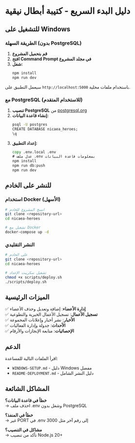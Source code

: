 # دليل البدء السريع - كتيبة أبطال نيقية

## للتشغيل على Windows

### الطريقة السهلة (بدون PostgreSQL)

1. **قم بتحميل المشروع**
2. **افتح Command Prompt في مجلد المشروع**
3. **شغل:**
   ```cmd
   npm install
   npm run dev
   ```

سيعمل التطبيق على `http://localhost:5000` باستخدام ملفات محلية.

### مع PostgreSQL (للاستخدام المتقدم)

1. **تنصيب PostgreSQL** من [postgresql.org](https://www.postgresql.org/download/windows/)
2. **إنشاء قاعدة البيانات:**
   ```cmd
   psql -U postgres
   CREATE DATABASE nicaea_heroes;
   \q
   ```
3. **إعداد التطبيق:**
   ```cmd
   copy .env.local .env
   # عدل ملف .env بمعلومات قاعدة البيانات
   npm install
   npm run db:push
   npm run dev
   ```

## للنشر على الخادم

### استخدام Docker (الأسهل)

```bash
# انسخ المشروع للخادم
git clone <repository-url>
cd nicaea-heroes

# تشغيل مع Docker
docker-compose up -d
```

### النشر التقليدي

```bash
# على الخادم
git clone <repository-url>
cd nicaea-heroes

# تشغيل سكريبت الإعداد
chmod +x scripts/deploy.sh
./scripts/deploy.sh
```

## الميزات الرئيسية

✅ **إدارة الأعضاء**: إضافة وتعديل وحذف الأعضاء  
✅ **تسجيل الأعمال**: تسجيل الأعمال الخيرية والتطوعية  
✅ **الأخبار**: نشر أخبار وإعلانات المجموعة  
✅ **الأحداث**: جدولة وإدارة الفعاليات  
✅ **الإحصائيات**: متابعة الإنجازات والأرقام  

## الدعم

اقرأ الملفات التالية للمساعدة:
- `WINDOWS-SETUP.md` - دليل Windows مفصل
- `README-DEPLOYMENT.md` - دليل النشر الشامل

## المشاكل الشائعة

**خطأ في قاعدة البيانات؟**  
→ احذف ملف .env وشغل بدون PostgreSQL

**خطأ في المنفذ؟**  
→ غير PORT في .env إلى رقم آخر مثل 3000

**مشاكل في التنصيب؟**  
→ تأكد من تنصيب Node.js 20+